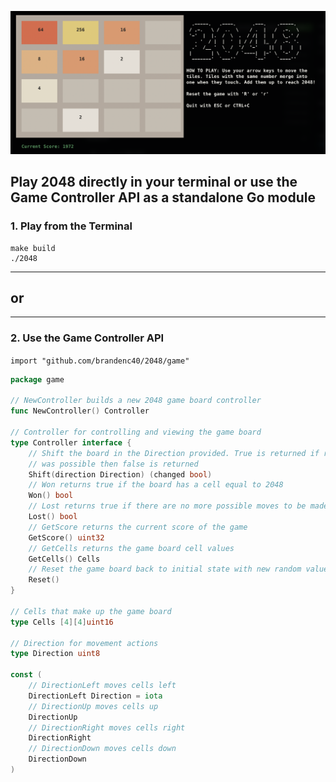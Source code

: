 ![2048 Game Screenshot](screenshot.png)

## Play 2048 directly in your terminal or use the Game Controller API as a standalone Go module


### 1. Play from the Terminal 

```shell
make build
./2048
```

---
## or
---


### 2. Use the Game Controller API

`import "github.com/brandenc40/2048/game"`

```go
package game 

// NewController builds a new 2048 game board controller
func NewController() Controller

// Controller for controlling and viewing the game board
type Controller interface {
	// Shift the board in the Direction provided. True is returned if rows were changed, if no action
	// was possible then false is returned
	Shift(direction Direction) (changed bool)
	// Won returns true if the board has a cell equal to 2048
	Won() bool
	// Lost returns true if there are no more possible moves to be made
	Lost() bool
	// GetScore returns the current score of the game
	GetScore() uint32
	// GetCells returns the game board cell values
	GetCells() Cells
	// Reset the game board back to initial state with new random values
	Reset()
}

// Cells that make up the game board
type Cells [4][4]uint16

// Direction for movement actions
type Direction uint8

const (
	// DirectionLeft moves cells left
	DirectionLeft Direction = iota
	// DirectionUp moves cells up
	DirectionUp
	// DirectionRight moves cells right
	DirectionRight
	// DirectionDown moves cells down
	DirectionDown
)
```
